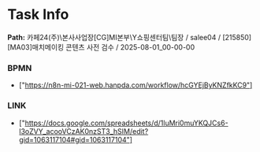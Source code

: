# Task Info

**Path:** 카페24(주)\본사사업장\[CG]MI본부\Y쇼핑센터팀\팀장 / salee04 / [215850] [MA03]매치메이킹 콘텐츠 사전 검수 / 2025-08-01_00-00-00

### BPMN
- ["https://n8n-mi-021-web.hanpda.com/workflow/hcGYEjByKNZfkKC9"]

### LINK
- ["https://docs.google.com/spreadsheets/d/1luMri0muYKQJCs6-l3oZVY_acooVCzAK0nzST3_hSIM/edit?gid=1063117104#gid=1063117104"]


